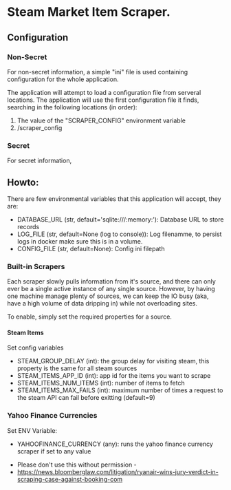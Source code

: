 # Steam Market Item Scraper.


## Configuration

### Non-Secret

For non-secret information, a simple "ini" file is used containing configuration for the whole
application. 

The application will attempt to load a configuration file from serveral locations. The application
will use the first configuration file it finds, searching in the following locations (in order):

1. The value of the "SCRAPER_CONFIG" environment variable
2. /scraper_config 

### Secret

For secret information, 

## Howto:

There are few environmental variables that this application will accept, they are:

* DATABASE_URL (str, default='sqlite:///:memory:'):  Database URL to store records
* LOG_FILE     (str, default=None (log to console)): Log filenamme, to persist logs in docker make sure this is in a volume.
* CONFIG_FILE  (str, default=None):                  Config ini filepath




### Built-in Scrapers

Each scraper slowly pulls information from it's source, and there can only
ever be a single active instance of any single source. However, by having one machine manage plenty of sources, we 
can keep the IO busy (aka, have a high volume of data dripping in) while not overloading sites.

To enable, simply set the required properties for a source.

#### Steam Items

Set config variables 

* STEAM_GROUP_DELAY     (int): the group delay for visiting steam, this property is the same for all steam sources
* STEAM_ITEMS_APP_ID    (int): app id for the items you want to scrape
* STEAM_ITEMS_NUM_ITEMS (int): number of items to fetch
* STEAM_ITEMS_MAX_FAILS (int): maximum number of times a request to the steam API can fail before exitting (default=9)

### Yahoo Finance Currencies

Set ENV Variable:

* YAHOOFINANCE_CURRENCY (any): runs the yahoo finance currency scraper if set to any value


- Please don't use this without permission -
- https://news.bloomberglaw.com/litigation/ryanair-wins-jury-verdict-in-scraping-case-against-booking-com
